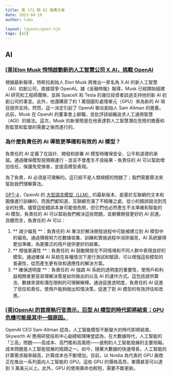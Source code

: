 ```yaml
---
title: 第 171 期 AI 推薦文章
date: 2023-04-18
author: luka

layout: layouts/post.njk
tags: [AI]
---
```


## AI

### [[英]Elon Musk 悄悄啟動新的人工智慧公司 X.AI，挑戰 OpenAI](https://venturebeat.com/ai/elon-musk-quietly-starts-x-ai-a-new-artificial-intelligence-company-to-challenge-openai/)

根據最新報導，特斯拉創始人 Elon Musk 將推出一家名為 X.AI 的新人工智慧（AI）初創公司，直接競爭 OpenAI。據《金融時報》報導，Musk 已經開始組建 AI 研究和工程師團隊，並與 SpaceX 和 Tesla 的幾位投資者談過支持他的新 AI 初創公司的事宜。此外，他還購買了約 1 萬個圖形處理單元（GPU）來為新的 AI 項目提供支持。然而，這一決定引起了 OpenAI 聯合創始人 Sam Altman 的擔憂。此前，Musk 在 OpenAI 的董事會上辭職，並批評該組織追求人工通用智慧（AGI）的做法。這次，Musk 的新冒險是在他表達對人工智慧潛在危險的擔憂和對監管和監督的需要之後而進行的。

### 為什麼負責任的 AI 導致更準確和有效的 AI 模型？

負責任的 AI 定義了在設計、開發和部署 AI 模型時確保安全、公平和道德的承諾。通過確保模型按預期運行 - 並且不會產生不良結果 - 負責任的 AI 可以幫助增加信任，保護免受損害，並提高模型表現。

為了負責，AI 必須是可理解的。這已經不是人類規模的問題了；我們需要算法來幫助我們理解算法。

[GPT-4](https://openai.com/research/gpt-4)，OpenAI 的 [大型語言模型（LLM）](https://venturebeat.com/ai/whats-next-in-large-language-model-llm-research-heres-whats-coming-down-the-ml-pike/) 的最新版本，是基於互聯網的文本和圖像進行訓練的，而我們都知道，互聯網充滿了不精確之處，從小的錯誤說法到完全的杜撰。儘管這些錯誤本身可能很危險，但它們也必然產生不太準確和智能的 AI 模型。負責任的 AI 可以幫助我們解決這些問題，並朝著開發更好的 AI 前進。具體而言，負責任的 AI 可以：

1. ** 減少偏見 **：負責任的 AI 專注於解決開發過程中可能被建立到 AI 模型中的偏見。通過積極努力在數據收集、訓練和實施過程中消除偏見，AI 系統變得更加準確，為更廣泛的用戶提供更好的結果。
2. ** 增強普遍性 **：負責任的 AI 鼓勵開發在不同情境和不同人群中表現良好的模型。通過確保 AI 系統在各種情況下進行測試和驗證，可以增強這些模型的普遍性，從而產生更有效和適應性的解決方案。
3. ** 確保透明度 **：負責任的 AI 強調 AI 系統的透明度的重要性，使用戶和利益相關者更容易理解決策是如何做出的以及 AI 的運作方式。這包括提供算法、數據來源和潛在限制的可理解解釋。通過促進透明度，負責任的 AI 促進了信任和責任，使用戶能夠做出知情決策，促進了對 AI 模型的有效評估和改進。

### [[英]OpenAI 的首席執行官表示，巨型 AI 模型的時代即將結束；GPU 危機可能是其中一個原因。](https://venturebeat.com/ai/openai-chief-says-age-of-giant-ai-models-is-ending-a-gpu-crisis-could-be-one-reason-why/)

OpenAI CEO Sam Altman 認為，人工智能模型不斷變大的時代即將結束。Skyworth AI 應用研發技術中心副總經理陳瑩認為，在大數據時代，人工智能的「三高」問題——高成本、高門檻和高風險——是制約人工智能發展的主要阻礙。成本問題是人工智能發展的瓶頸之一。如今，隨著大數據的快速增長，人工智能的計算需求越來越高，計算成本也不斷增加。目前，以 Nvidia 為代表的 GPU 廠商正在推出一系列面向人工智能的 GPU。這些 GPU 的價格高昂，單價甚至可以達到 3 萬美元以上。此外，GPU 的使用壽命也較短，需要不斷更新。

